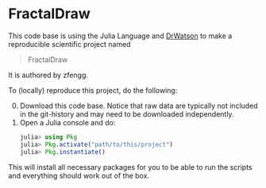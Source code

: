 # FractalDraw

This code base is using the Julia Language and [DrWatson](https://juliadynamics.github.io/DrWatson.jl/stable/)
to make a reproducible scientific project named
> FractalDraw

It is authored by zfengg.

To (locally) reproduce this project, do the following:

0. Download this code base. Notice that raw data are typically not included in the
   git-history and may need to be downloaded independently.
1. Open a Julia console and do:
   ```julia
   julia> using Pkg
   julia> Pkg.activate("path/to/this/project")
   julia> Pkg.instantiate()
   ```

This will install all necessary packages for you to be able to run the scripts and
everything should work out of the box.
